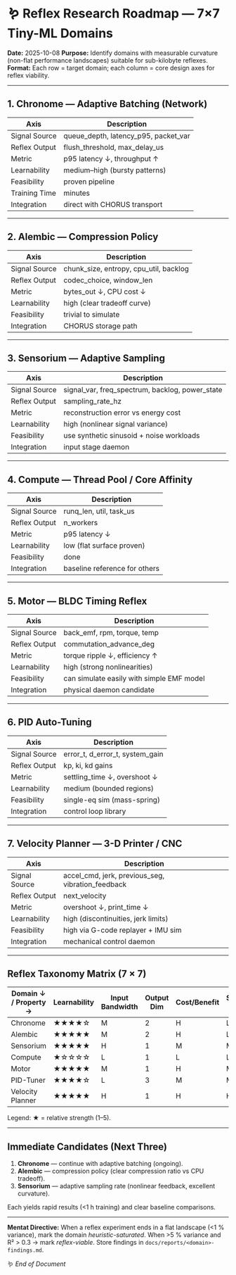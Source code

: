 # 🪱 Reflex Research Roadmap — 7×7 Tiny-ML Domains
**Date:** 2025-10-08
**Purpose:** Identify domains with measurable curvature (non-flat performance landscapes) suitable for sub-kilobyte reflexes.
**Format:** Each row = target domain; each column = core design axes for reflex viability.

---

## 1. Chronome — Adaptive Batching (Network)
| Axis | Description |
|------|--------------|
| Signal Source | queue_depth, latency_p95, packet_var |
| Reflex Output | flush_threshold, max_delay_us |
| Metric | p95 latency ↓, throughput ↑ |
| Learnability | medium–high (bursty patterns) |
| Feasibility | proven pipeline |
| Training Time | minutes |
| Integration | direct with CHORUS transport |

---

## 2. Alembic — Compression Policy
| Axis | Description |
|------|--------------|
| Signal Source | chunk_size, entropy, cpu_util, backlog |
| Reflex Output | codec_choice, window_len |
| Metric | bytes_out ↓, CPU cost ↓ |
| Learnability | high (clear tradeoff curve) |
| Feasibility | trivial to simulate |
| Integration | CHORUS storage path |

---

## 3. Sensorium — Adaptive Sampling
| Axis | Description |
|------|--------------|
| Signal Source | signal_var, freq_spectrum, backlog, power_state |
| Reflex Output | sampling_rate_hz |
| Metric | reconstruction error vs energy cost |
| Learnability | high (nonlinear signal variance) |
| Feasibility | use synthetic sinusoid + noise workloads |
| Integration | input stage daemon |

---

## 4. Compute — Thread Pool / Core Affinity
| Axis | Description |
|------|--------------|
| Signal Source | runq_len, util, task_us |
| Reflex Output | n_workers |
| Metric | p95 latency ↓ |
| Learnability | low (flat surface proven) |
| Feasibility | done |
| Integration | baseline reference for others |

---

## 5. Motor — BLDC Timing Reflex
| Axis | Description |
|------|--------------|
| Signal Source | back_emf, rpm, torque, temp |
| Reflex Output | commutation_advance_deg |
| Metric | torque ripple ↓, efficiency ↑ |
| Learnability | high (strong nonlinearities) |
| Feasibility | can simulate easily with simple EMF model |
| Integration | physical daemon candidate |

---

## 6. PID Auto-Tuning
| Axis | Description |
|------|--------------|
| Signal Source | error_t, d_error_t, system_gain |
| Reflex Output | kp, ki, kd gains |
| Metric | settling_time ↓, overshoot ↓ |
| Learnability | medium (bounded regions) |
| Feasibility | single-eq sim (mass-spring) |
| Integration | control loop library |

---

## 7. Velocity Planner — 3-D Printer / CNC
| Axis | Description |
|------|--------------|
| Signal Source | accel_cmd, jerk, previous_seg, vibration_feedback |
| Reflex Output | next_velocity |
| Metric | overshoot ↓, print_time ↓ |
| Learnability | high (discontinuities, jerk limits) |
| Feasibility | high via G-code replayer + IMU sim |
| Integration | mechanical control daemon |

---

## Reflex Taxonomy Matrix (7 × 7)
| Domain ↓ / Property → | Learnability | Input Bandwidth | Output Dim | Cost/Benefit | Safety Risk | Simulation Ease | Integration Priority |
|-----------------------|--------------|-----------------|-------------|--------------|--------------|------------------|----------------------|
| Chronome | ★★★★☆ | M | 2 | H | L | ★★★★☆ | 1 |
| Alembic | ★★★★★ | M | 2 | H | L | ★★★☆☆ | 2 |
| Sensorium | ★★★★★ | H | 1 | M | M | ★★★★★ | 3 |
| Compute | ★☆☆☆☆ | L | 1 | L | L | ★★★★★ | ref |
| Motor | ★★★★★ | M | 1 | H | M | ★★★☆☆ | 4 |
| PID-Tuner | ★★★★☆ | L | 3 | M | M | ★★★★☆ | 5 |
| Velocity Planner | ★★★★★ | H | 1 | H | H | ★★★☆☆ | 6 |

Legend: ★ = relative strength (1–5).

---

## Immediate Candidates (Next Three)
1. **Chronome** — continue with adaptive batching (ongoing).
2. **Alembic** — compression policy (clear compression ratio vs CPU tradeoff).
3. **Sensorium** — adaptive sampling rate (nonlinear feedback, excellent curvature).

Each yields rapid results (<1 h training) and clear baseline comparisons.

---

**Mentat Directive:**
When a reflex experiment ends in a flat landscape (<1 % variance), mark the domain *heuristic-saturated*.
When >5 % variance and R² > 0.3 → mark *reflex-viable*.
Store findings in `docs/reports/<domain>-findings.md`.

🪱 *End of Document*
